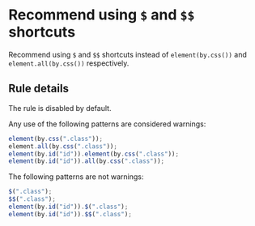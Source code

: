 # Recommend using `$` and `$$` shortcuts

Recommend using `$` and `$$` shortcuts instead of `element(by.css())` and `element.all(by.css())` respectively.

## Rule details

The rule is disabled by default.

Any use of the following patterns are considered warnings:

```js
element(by.css(".class"));
element.all(by.css(".class"));
element(by.id("id")).element(by.css(".class"));
element(by.id("id")).all(by.css(".class"));
```

The following patterns are not warnings:

```js
$(".class");
$$(".class");
element(by.id("id")).$(".class");
element(by.id("id")).$$(".class");
```
